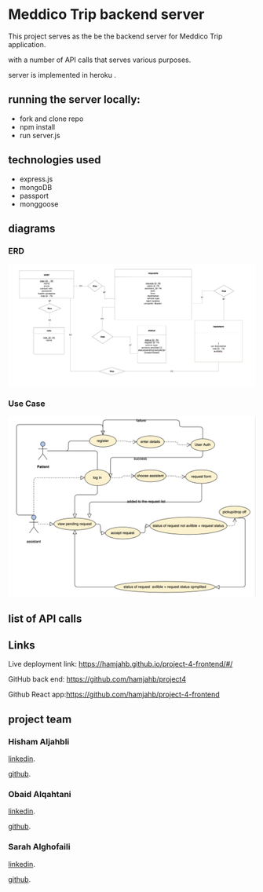 # Meddico Trip backend server

This project serves as the be the backend server for Meddico Trip application. 

with a number of API calls that serves various purposes.

server is implemented in heroku .


## running the server locally:
- fork and clone repo
- npm install 
- run server.js


## technologies used 
- express.js
- mongoDB
- passport
- monggoose


## diagrams

### ERD
![ERD](images/erd.png)

### Use Case
![useCase](images/useCase.png)



## list of API calls



## Links 
Live deployment link: https://hamjahb.github.io/project-4-frontend/#/

GitHub back end: https://github.com/hamjahb/project4

Github React app:https://github.com/hamjahb/project-4-frontend
 

## project team

### Hisham Aljahbli
[linkedin](https://www.linkedin.com/in/haljahbli-softwareeng/).

[github](https://github.com/hamjahb/).


### Obaid Alqahtani 
[linkedin](https://www.linkedin.com/in/obaid-fpga/).

[github](https://github.com/obal3588).

### Sarah Alghofaili
[linkedin](https://www.linkedin.com/in/sarah-alghofaili-web-designer/).

[github](https://github.com/saera1988).
